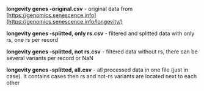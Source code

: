 **longevity genes -original.csv** - original data from [https://genomics.senescence.info](https://genomics.senescence.info/longevity/)

**longevity genes -splitted, only rs.csv** - filtered and splitted data with only rs, one rs per record

**longevity genes -splitted, not rs.csv** - filtered data without rs, there can be several variants per record or NaN

**longevity genes -splitted, all.csv** - all processed data in one file (just in case). It contains cases then rs and not-rs variants are located next to each other